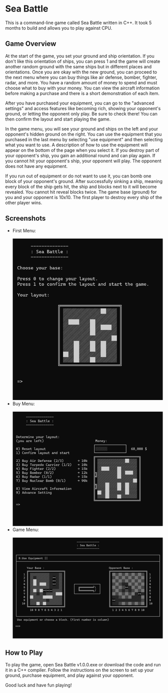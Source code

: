 <h1>Sea Battle</h1>
<p>
    This is a command-line game called Sea Battle written in C++. It took 5
    months to build and allows you to play against CPU.
</p>
<h2>Game Overview</h2>
<p>
    At the start of the game, you set your ground and ship orientation. If you
    don't like this orientation of ships, you can press 1 and the game will
    create another random ground with the same ships but in different places and
    orientations. Once you are okay with the new ground, you can proceed to the
    next menu where you can buy things like air defense, bomber, fighter, radar,
    and more. You have a random amount of money to spend and must choose what to
    buy with your money. You can view the aircraft information before making a
    purchase and there is a short demonstration of each item.
</p>
<p>
    After you have purchased your equipment, you can go to the "advanced
    settings" and access features like becoming rich, showing your opponent's
    ground, or letting the opponent only play. Be sure to check there! You can
    then confirm the layout and start playing the game.
</p>
<p>
    In the game menu, you will see your ground and ships on the left and your
    opponent's hidden ground on the right. You can use the equipment that you
    purchased in the last menu by selecting "use equipment" and then selecting
    what you want to use. A description of how to use the equipment will appear
    on the bottom of the page when you select it. If you destroy part of your
    opponent's ship, you gain an additional round and can play again. If you
    cannot hit your opponent's ship, your opponent will play. The opponent does
    not have any equipment.
</p>
<p>
    If you run out of equipment or do not want to use it, you can bomb one block
    of your opponent's ground. After successfully sinking a ship, meaning every
    block of the ship gets hit, the ship and blocks next to it will become
    revealed. You cannot hit reveal blocks twice. The game base (ground) for you
    and your opponent is 10x10. The first player to destroy every ship of the
    other player wins.
</p>
<h2>Screenshots</h2>
<ul>
    <li>
        <div>
            First Menu:
            <br />
            <br />
            <img
                style="width: 600px"
                src="imgs/Choose Ground Screenshot.png"
                alt="Buy Menu Screenshot"
            />
        </div>
    </li>
    <li>
        <div>
            Buy Menu:
            <br />
            <br />
            <img
                style="width: 600px"
                src="imgs/Buy Menu Screenshot.png"
                alt="Buy Menu Screenshot"
            />
        </div>
    </li>
    <li>
        <div>
            Game Menu:
            <br />
            <br />
            <img
                style="width: 600px"
                src="imgs/Game Menu Screenshot.png"
                alt="Game Menu Screenshot"
            />
        </div>
    </li>
</ul>
<h2>How to Play</h2>
<p>
    To play the game, open Sea Battle v1.0.0.exe or download the code and run it in a C++ compiler. Follow the
    instructions on the screen to set up your ground, purchase equipment, and
    play against your opponent.
</p>
<p>Good luck and have fun playing!</p>
